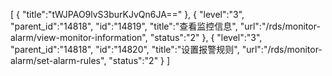 [
	{
		"title":"tWJPAO9lvS3burKJvQn6JA=="
	},
	{
		"level":"3",
		"parent_id":"14818",
		"id":"14819",
		"title":"查看监控信息",
		"url":"/rds/monitor-alarm/view-monitor-information",
		"status":"2"
	},
	{
		"level":"3",
		"parent_id":"14818",
		"id":"14820",
		"title":"设置报警规则",
		"url":"/rds/monitor-alarm/set-alarm-rules",
		"status":"2"
	}
]